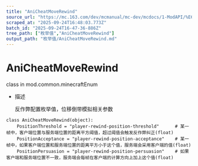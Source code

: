 ```yaml
---
title: "AniCheatMoveRewind"
source_url: "https://mc.163.com/dev/mcmanual/mc-dev/mcdocs/1-ModAPI/%E6%9E%9A%E4%B8%BE%E5%80%BC/AniCheatMoveRewind.html"
scraped_at: "2025-09-24T16:48:03.773Z"
batch_id: "2025-09-24T16-47-36-886Z"
tree_path: ["枚举值","AniCheatMoveRewind"]
output_path: "枚举值/AniCheatMoveRewind.md"
---
```


#  AniCheatMoveRewind

class in mod.common.minecraftEnum

*   描述
    
    反作弊配置枚举值，位移倒带模拟相关参数
    

```
class AniCheatMoveRewind(object):
	PositionThreshold = "player-rewind-position-threshold"		# 某一帧中，客户端位置与服务端位置的距离平方阈值，超过阈值会触发反作弊纠正(float)
	PositionAcceptance = "player-rewind-position-acceptance"	# 某一帧中，如果客户端位置和服务端位置的距离平方小于这个值，服务端会采用客户端的值(float)
	PositionPersuasion = "player-rewind-position-persuasion"	# 如果客户端和服务端位置不一致，服务端会每帧在客户端的计算方向上加上这个值(float)


```
